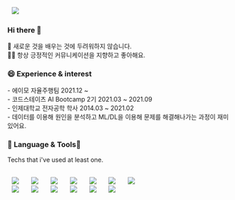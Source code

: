 <a href=mailto:smw5626@gmail.com target="_blank"><img src="https://img.shields.io/badge/smw5626@gmail.com-EA4335?style=flat-square&logo=Gmail&logoColor=white" style="height : auto; margin-left : 10px; margin-right : 10px;"/></a>&nbsp;

<h3> Hi there 👋  <br/></h3>
👀 새로운 것을 배우는 것에 두려워하지 않습니다.<br/>
🙆‍♂️ 항상 긍정적인 커뮤니케이션을 지향하고 좋아해요.</p>

<!--
**simsimee/simsimee** is a ✨ _special_ ✨ repository because its `README.md` (this file) appears on your GitHub profile.

Here are some ideas to get you started:

- 🔭 I’m currently working on ...
- 🌱 I’m currently learning ...
- 👯 I’m looking to collaborate on ...
- 🤔 I’m looking for help with ...
- 💬 Ask me about ...
- 📫 How to reach me: ...
- 😄 Pronouns: ...
- ⚡ Fun fact: ...
-->

<h3> 😄 Experience & interest</h3>
- 에이모 자율주행팀  2021.12 ~<br/>
- 코드스테이츠 AI Bootcamp 2기 2021.03 ~ 2021.09<br/>
- 인제대학교 전자공학 학사 2014.03 ~ 2021.02<br/>
- 데이터를 이용해 원인을 분석하고 ML/DL을 이용해 문제를 해결해나가는 과정이 재미있어요.<br/>
</p>


<h3>📙 Language & Tools📙 </h3> 
Techs that i've used at least one. <br/><br/>
<p><img src="https://img.shields.io/badge/Python-3776AB?style=flat-square&logo=Python&logoColor=white" style="height : auto; margin-left : 10px; margin-right : 10px;"/></a>&nbsp;
<img src="https://img.shields.io/badge/scikit_learn-F7931E?style=flat-square&logo=scikit-learn&logoColor=white" style="height : auto; margin-left : 10px; margin-right : 10px;"/></a>&nbsp;
<img src="https://img.shields.io/badge/pandas-150458?style=flat-square&logo=pandas&logoColor=white" style="height : auto; margin-left : 10px; margin-right : 10px;"/></a>&nbsp;
<img src="https://img.shields.io/badge/TensorFlow-FF6F00?style=flat-square&logo=TensorFlow&logoColor=white" style="height : auto; margin-left : 10px; margin-right : 10px;"/></a>&nbsp;
<img src="https://img.shields.io/badge/Keras-D00000?style=flat-square&logo=Keras&logoColor=white" style="height : auto; margin-left : 10px; margin-right : 10px;"/></a>&nbsp;
<img src="https://img.shields.io/badge/PyTorch-EE4C2C?style=flat-square&logo=PyTorch&logoColor=white" style="height : auto; margin-left : 10px; margin-right : 10px;"/></a>&nbsp;
<img src="https://img.shields.io/badge/OpenCV-5C3EE8?style=flat-square&logo=OpenCV&logoColor=white" style="height : auto; margin-left : 10px; margin-right : 10px;"/></a>&nbsp; <br/>
<img src="https://img.shields.io/badge/Flask-000000?style=flat-square&logo=Flask&logoColor=white" style="height : auto; margin-left : 10px; margin-right : 10px;"/></a>&nbsp;
<img src="https://img.shields.io/badge/Docker-2496ED?style=flat-square&logo=Docker&logoColor=white" style="height : auto; margin-left : 10px; margin-right : 10px;"/></a>&nbsp;
<img src="https://img.shields.io/badge/HTML5-E34F26?style=flat-square&logo=HTML5&logoColor=white" style="height : auto; margin-left : 10px; margin-right : 10px;"/></a>&nbsp;
<img src="https://img.shields.io/badge/CSS3-1572B6?style=flat-square&logo=CSS3&logoColor=white" style="height : auto; margin-left : 10px; margin-right : 10px;"/></a>&nbsp;
<img src="https://img.shields.io/badge/SQLite-003B57?style=flat-square&logo=SQLite&logoColor=white" style="height : auto; margin-left : 10px; margin-right : 10px;"/></a>&nbsp;
<img src="https://img.shields.io/badge/Git-F05032?style=flat-square&logo=Git&logoColor=white" style="height : auto; margin-left : 10px; margin-right : 10px;"/></a>&nbsp;</p>
